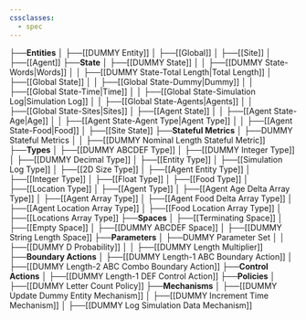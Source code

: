 ```yaml
---
cssclasses:
  - spec
---
```


├──**Entities**
│   ├──[[DUMMY Entity]]
│   ├──[[Global]]
│   ├──[[Site]]
│   ├──[[Agent]]
├──**State**
│   ├──[[DUMMY State]]
│   │   ├──[[DUMMY State-Words\|Words]]
│   │   ├──[[DUMMY State-Total Length\|Total Length]]
│   ├──[[Global State]]
│   │   ├──[[Global State-Dummy\|Dummy]]
│   │   ├──[[Global State-Time\|Time]]
│   │   ├──[[Global State-Simulation Log\|Simulation Log]]
│   │   ├──[[Global State-Agents\|Agents]]
│   │   ├──[[Global State-Sites\|Sites]]
│   ├──[[Agent State]]
│   │   ├──[[Agent State-Age\|Age]]
│   │   ├──[[Agent State-Agent Type\|Agent Type]]
│   │   ├──[[Agent State-Food\|Food]]
│   ├──[[Site State]]
├──**Stateful Metrics**
│   ├──DUMMY Stateful Metrics
│   │   ├──[[DUMMY Nominal Length Stateful Metric]]
├──**Types**
│   ├──[[DUMMY ABCDEF Type]]
│   ├──[[DUMMY Integer Type]]
│   ├──[[DUMMY Decimal Type]]
│   ├──[[Entity Type]]
│   ├──[[Simulation Log Type]]
│   ├──[[2D Size Type]]
│   ├──[[Agent Entity Type]]
│   ├──[[Integer Type]]
│   ├──[[Float Type]]
│   ├──[[Food Type]]
│   ├──[[Location Type]]
│   ├──[[Agent Type]]
│   ├──[[Agent Age Delta Array Type]]
│   ├──[[Agent Array Type]]
│   ├──[[Agent Food Delta Array Type]]
│   ├──[[Agent Location Array Type]]
│   ├──[[Food Location Array Type]]
│   ├──[[Locations Array Type]]
├──**Spaces**
│   ├──[[Terminating Space]]
│   ├──[[Empty Space]]
│   ├──[[DUMMY ABCDEF Space]]
│   ├──[[DUMMY String Length Space]]
├──**Parameters**
│   ├──DUMMY Parameter Set
│   │   ├──[[DUMMY D Probability]]
│   │   ├──[[DUMMY Length Multiplier]]
├──**Boundary Actions**
│   ├──[[DUMMY Length-1 ABC Boundary Action]]
│   ├──[[DUMMY Length-2 ABC Combo Boundary Action]]
├──**Control Actions**
│   ├──[[DUMMY Length-1 DEF Control Action]]
├──**Policies**
│   ├──[[DUMMY Letter Count Policy]]
├──**Mechanisms**
│   ├──[[DUMMY Update Dummy Entity Mechanism]]
│   ├──[[DUMMY Increment Time Mechanism]]
│   ├──[[DUMMY Log Simulation Data Mechanism]]
